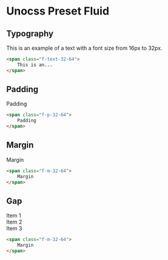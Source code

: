 # Unocss Preset Fluid


## Typography
<span class="f-text-32-64 leading-[120%] text-amber-500 font-mono">
    This is an example of a text with a font size from 16px to 32px.
</span>

```html
<span class="f-text-32-64">
    This is an...
</span>
```


## Padding

<div class="f-p-32-64 bg-green-100/10 rounded">
    Padding
</div>

```html
<span class="f-p-32-64">
    Padding
</span>
```

## Margin

<div class="f-m-32-64 bg-green-100/10 rounded">
    Margin
</div>

```html
<span class="f-m-32-64">
    Margin
</span>
```

## Gap

<div class="grid grid-cols-3 text-center f-gap-32-64 bg-green-100/10 rounded">
    <div class="bg-green-500/20">
        Item 1
    </div>
    <div class="bg-green-500/20">
        Item 2
    </div>
    <div class="bg-green-500/20">
        Item 3
    </div>
</div>

```html
<span class="f-m-32-64">
    Margin
</span>
```
